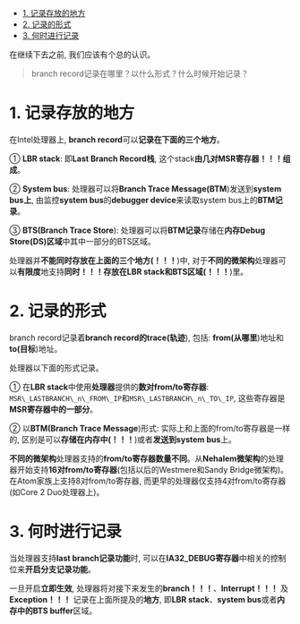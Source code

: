 
<!-- @import "[TOC]" {cmd="toc" depthFrom=1 depthTo=6 orderedList=false} -->

<!-- code_chunk_output -->

- [1. 记录存放的地方](#1-记录存放的地方)
- [2. 记录的形式](#2-记录的形式)
- [3. 何时进行记录](#3-何时进行记录)

<!-- /code_chunk_output -->

在继续下去之前, 我们应该有个总的认识。

>branch record记录在哪里？以什么形式？什么时候开始记录？

# 1. 记录存放的地方

在Intel处理器上, **branch record**可以**记录在下面的三个地方**。

① **LBR stack**: 即**Last Branch Record栈**, 这个stack**由几对MSR寄存器！！！组成**。

② **System bus**: 处理器可以将**Branch Trace Message(BTM**)发送到**system bus上**, 由监控**system bus**的**debugger device**来读取system bus上的**BTM记录**。

③ **BTS(Branch Trace Store**): 处理器可以将**BTM记录**存储在**内存Debug Store(DS)区域**中其中一部分的BTS区域。

处理器并**不能同时存放在上面的三个地方(！！！**)中, 对于**不同的微架构**处理器可以**有限度**地支持**同时！！！存放在LBR stack和BTS区域(！！！**)里。

# 2. 记录的形式

branch record记录着**branch record的trace(轨迹**), 包括: **from(从哪里**)地址和**to(目标**)地址。

处理器以下面的形式记录。

① 在**LBR stack**中使用**处理器**提供的**数对from/to寄存器**: `MSR\_LASTBRANCH\_n\_FROM\_IP`和`MSR\_LASTBRANCH\_n\_TO\_IP`, 这些寄存器是**MSR寄存器中的一部分**。

② 以**BTM(Branch Trace Message**)形式: 实际上和上面的from/to寄存器是一样的, 区别是可以**存储在内存中(！！！**)或者**发送到system bus**上。

**不同的微架构**处理器支持的**from/to寄存器数量不同**。从**Nehalem微架构**的处理器开始支持**16对from/to寄存器**(包括以后的Westmere和Sandy Bridge微架构)。在Atom家族上支持8对from/to寄存器, 而更早的处理器仅支持4对from/to寄存器(如Core 2 Duo处理器上)。

# 3. 何时进行记录

当处理器支持**last branch记录功能**时, 可以在**IA32\_DEBUG寄存器**中相关的控制位来**开启分支记录功能**。

一旦开启**立即生效**, 处理器将对接下来发生的**branch！！！**、**Interrupt！！！** 及**Exception！！！** 记录在上面所提及的**地方**, 即**LBR stack**、**system bus**或者**内存中的BTS buffer**区域。